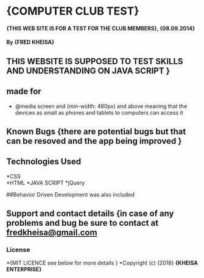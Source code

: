 # {COMPUTER CLUB TEST}
#### {THIS WEB SITE IS FOR A TEST FOR THE CLUB MEMBERS}, {08.09.2014}
#### By **{FRED KHEISA}**
## THIS WEBSITE IS SUPPOSED TO TEST SKILLS AND UNDERSTANDING ON  JAVA SCRIPT }
## made for 
* @media screen and (min-width: 480px) and above meaning that the devices as small as phones and tablets to computers can access it
## Known Bugs {there are potential bugs but that can be resoved and the app being improved }
## Technologies Used 
*CSS  
*HTML
*JAVA SCRIPT 
*jQuery

##Behavior Driven Development was also included


## Support and contact details {in case of any problems and bug be sure to contact at fredkheisa@gmail.com
### License 
*{MIT LICENCE see below for more details } *Copyright (c) {2018} **{KHEISA  ENTERPRISE}**
